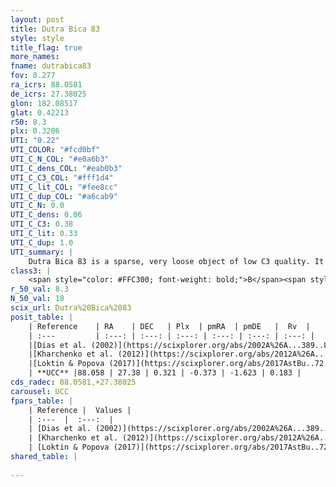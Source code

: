 ```yaml
---
layout: post
title: Dutra Bica 83
style: style
title_flag: true
more_names: 
fname: dutrabica83
fov: 0.277
ra_icrs: 88.0581
de_icrs: 27.38025
glon: 182.08517
glat: 0.42213
r50: 8.3
plx: 0.3206
UTI: "0.22"
UTI_COLOR: "#fcd0bf"
UTI_C_N_COL: "#e0a6b3"
UTI_C_dens_COL: "#eab0b3"
UTI_C_C3_COL: "#fff1d4"
UTI_C_lit_COL: "#fee8cc"
UTI_C_dup_COL: "#a6cab9"
UTI_C_N: 0.0
UTI_C_dens: 0.06
UTI_C_C3: 0.38
UTI_C_lit: 0.33
UTI_C_dup: 1.0
UTI_summary: |
    Dutra Bica 83 is a sparse, very loose object of low C3 quality. It is poorly studied in the literature, with no articles listed in the last 8 years.<br><br><span style="color: #99180f; font-weight: bold;">Warning: </span>contains less than 25 stars with <i>P>0.5</i> estimated.
class3: |
    <span style="color: #FFC300; font-weight: bold;">B</span><span style="color: red; font-weight: bold;">C</span>
r_50_val: 8.3
N_50_val: 18
scix_url: Dutra%20Bica%2083
posit_table: |
    | Reference    | RA    | DEC   | Plx  | pmRA  | pmDE   |  Rv  |
    | :---         | :---: | :---: | :---: | :---: | :---: | :---: |
    |[Dias et al. (2002)](https://scixplorer.org/abs/2002A%26A...389..871D) | 88.021 | 27.392 | -- | 2.81 | 3.79 | -- |
    |[Kharchenko et al. (2012)](https://scixplorer.org/abs/2012A%26A...543A.156K) | 88.02 | 27.378 | -- | -0.83 | -1.23 | -- |
    |[Loktin & Popova (2017)](https://scixplorer.org/abs/2017AstBu..72..257L) | 88.02 | 27.392 | -- | -0.544 | -1.28 | -- |
    | **UCC** |88.058 | 27.38 | 0.321 | -0.373 | -1.623 | 0.183 | 
cds_radec: 88.0581,+27.38025
carousel: UCC
fpars_table: |
    | Reference |  Values |
    | :---  |  :---:  |
    | [Dias et al. (2002)](https://scixplorer.org/abs/2002A%26A...389..871D) | `E(B-V)=1.31, Dist=1586.0, Age=7.15` |
    | [Kharchenko et al. (2012)](https://scixplorer.org/abs/2012A%26A...543A.156K) | `e_bv=1.083, distance=1863, log_age=8.78` |
    | [Loktin & Popova (2017)](https://scixplorer.org/abs/2017AstBu..72..257L) | `E(B-V)=0.95, Dmod=12.567, logt=8.1` |
shared_table: |
    
---
```

